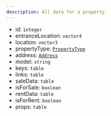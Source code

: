 ```yaml
---
description: All data for a property
---
```


- id: `integer`
- entranceLocation: `vector4`
- location: `vector3`
- propertyType: <a href="/bnl-housing/types/PropertyType">`PropertyType`</a>
- address: <a href="/bnl-housing/types/Address">`Address`</a>
- model: `string`
- keys: `table`
- links: `table`
- saleData: `table`
- isForSale: `boolean`
- rentData: `table`
- isForRent: `boolean`
- props: `table`
